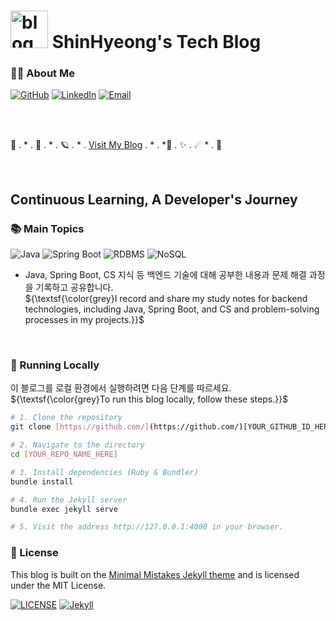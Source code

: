 # <img width="60" height="60" alt="blog_logo_rmbg" src="https://github.com/user-attachments/assets/6a7a7fce-27fe-4d29-a5da-ef45087fbe11" /> ShinHyeong's Tech Blog
### 👨‍💻 About Me

[![GitHub](https://img.shields.io/badge/GitHub-181717?style=for-the-badge&logo=github&logoColor=white)](https://github.com/ShinHyeong)
[![LinkedIn](https://img.shields.io/badge/LinkedIn-0A66C2?style=for-the-badge&logo=linkedin&logoColor=white)](https://www.linkedin.com/in/shinhyeong/)
[![Email](https://img.shields.io/badge/Email-D14836?style=for-the-badge&logo=gmail&logoColor=white)](mailto:[shinhyeong.dev@gmail.com])

<br>
<br>

🌟   .  *     .        🌙
  .  * . 🪐
.  *   .  [Visit My Blog](https://shinhyeong.github.io/)      .      *
  .     *🚀 .      ✨    .
☄    *    .    🌟


<br>

## Continuous Learning, A Developer's Journey

### 📚 Main Topics

![Java](https://img.shields.io/badge/Java-007396?style=for-the-badge&logo=java&logoColor=white)
![Spring Boot](https://img.shields.io/badge/Spring%20Boot-6DB33F?style=for-the-badge&logo=spring&logoColor=white)
![RDBMS](https://img.shields.io/badge/RDBMS-4479A1?style=for-the-badge&logo=postgresql&logoColor=white)
![NoSQL](https://img.shields.io/badge/NoSQL-D44A3C?style=for-the-badge&logo=mongodb&logoColor=white)
- Java, Spring Boot, CS 지식 등 백엔드 기술에 대해 공부한 내용과 문제 해결 과정을 기록하고 공유합니다.
<br> ${\textsf{\color{grey}I record and share my study notes for backend technologies, including Java, Spring Boot, and CS and problem-solving processes in my projects.}}$

<br>

### 🚀 Running Locally

이 블로그를 로컬 환경에서 실행하려면 다음 단계를 따르세요.
<br>${\textsf{\color{grey}To run this blog locally, follow these steps.}}$

```bash
# 1. Clone the repository
git clone [https://github.com/](https://github.com/)[YOUR_GITHUB_ID_HERE]/[YOUR_REPO_NAME_HERE].git

# 2. Navigate to the directory
cd [YOUR_REPO_NAME_HERE]

# 3. Install dependencies (Ruby & Bundler)
bundle install

# 4. Run the Jekyll server
bundle exec jekyll serve

# 5. Visit the address http://127.0.0.1:4000 in your browser.
```

### 📜 License
This blog is built on the [Minimal Mistakes Jekyll theme](https://mmistakes.github.io/minimal-mistakes/) and is licensed under the MIT License.

[![LICENSE](https://img.shields.io/badge/license-MIT-lightgrey.svg)](https://raw.githubusercontent.com/mmistakes/minimal-mistakes/master/LICENSE)
[![Jekyll](https://img.shields.io/badge/jekyll-%3E%3D%203.7-blue.svg)](https://jekyllrb.com/)

